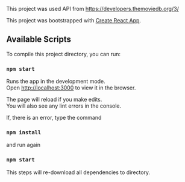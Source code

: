 This project was used API from https://developers.themoviedb.org/3/


This project was bootstrapped with [Create React App](https://github.com/facebook/create-react-app).

## Available Scripts

To compile this project directory, you can run:

### `npm start`

Runs the app in the development mode.<br>
Open [http://localhost:3000](http://localhost:3000) to view it in the browser.

The page will reload if you make edits.<br>
You will also see any lint errors in the console.

If, there is an error, type the command

### `npm install` 
and run again
### `npm start` 

This steps will re-download all dependencies to directory.

